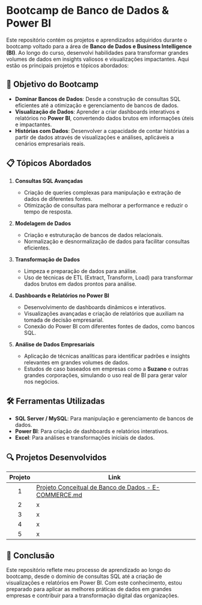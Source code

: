 # Bootcamp de Banco de Dados & Power BI

Este repositório contém os projetos e aprendizados adquiridos durante o bootcamp voltado para a área de **Banco de Dados e Business Intelligence (BI)**. Ao longo do curso, desenvolvi habilidades para transformar grandes volumes de dados em insights valiosos e visualizações impactantes. Aqui estão os principais projetos e tópicos abordados:

## 🚀 Objetivo do Bootcamp
- **Dominar Bancos de Dados**: Desde a construção de consultas SQL eficientes até a otimização e gerenciamento de bancos de dados.
- **Visualização de Dados**: Aprender a criar dashboards interativos e relatórios no **Power BI**, convertendo dados brutos em informações úteis e impactantes.
- **Histórias com Dados**: Desenvolver a capacidade de contar histórias a partir de dados através de visualizações e análises, aplicáveis a cenários empresariais reais.

## 📋 Tópicos Abordados
1. **Consultas SQL Avançadas**
   - Criação de queries complexas para manipulação e extração de dados de diferentes fontes.
   - Otimização de consultas para melhorar a performance e reduzir o tempo de resposta.

2. **Modelagem de Dados**
   - Criação e estruturação de bancos de dados relacionais.
   - Normalização e desnormalização de dados para facilitar consultas eficientes.
  
3. **Transformação de Dados**
   - Limpeza e preparação de dados para análise.
   - Uso de técnicas de ETL (Extract, Transform, Load) para transformar dados brutos em dados prontos para análise.

4. **Dashboards e Relatórios no Power BI**
   - Desenvolvimento de dashboards dinâmicos e interativos.
   - Visualizações avançadas e criação de relatórios que auxiliam na tomada de decisão empresarial.
   - Conexão do Power BI com diferentes fontes de dados, como bancos SQL.

5. **Análise de Dados Empresariais**
   - Aplicação de técnicas analíticas para identificar padrões e insights relevantes em grandes volumes de dados.
   - Estudos de caso baseados em empresas como a **Suzano** e outras grandes corporações, simulando o uso real de BI para gerar valor nos negócios.

## 🛠️ Ferramentas Utilizadas
- **SQL Server / MySQL**: Para manipulação e gerenciamento de bancos de dados.
- **Power BI**: Para criação de dashboards e relatórios interativos.
- **Excel**: Para análises e transformações iniciais de dados.
  
## 🔍 Projetos Desenvolvidos
| Projeto         | Link |
|  :----:   | ----------- |
| 1         |[Projeto Conceitual de Banco de Dados - E-COMMERCE.md](https://github.com/danielaferassis/Suzano-Analise-de-Dados-com-Power-BI/blob/8e02f3e017bfb8e11731360eb01602b819e69dcb/Projeto%20Conceitual%20de%20Banco%20de%20Dados%20-%20E-COMMERCE.md)|
| 2         |x |
| 3         |x |
| 4        |x |
| 5         | x |

## 📝 Conclusão
Este repositório reflete meu processo de aprendizado ao longo do bootcamp, desde o domínio de consultas SQL até a criação de visualizações e relatórios em Power BI. Com este conhecimento, estou preparado para aplicar as melhores práticas de dados em grandes empresas e contribuir para a transformação digital das organizações.
